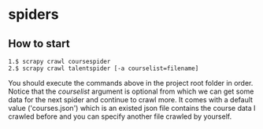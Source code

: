 # spiders
## How to start
    1.$ scrapy crawl coursespider
    2.$ scrapy crawl talentspider [-a courselist=filename]

You should execute the commands above in the project root folder in order.
Notice that the *courselist* argument is optional from which we can get some data for the next spider and continue to crawl more.
It comes with a default value ('courses.json')
which is an existed json file contains the course data I crawled before and you can specify another file crawled by yourself.